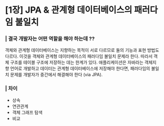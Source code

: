 # [1장] JPA & 관계형 데이터베이스의 패러다임 불일치



### | 결국 개발자는 어떤 역할을 해야 하는데 ??

객체와 관계형 데이터베이스는 지향하는 목적이 서로 다르므로 둘의 기능과 표현 방법도 다르다. 이것을 객체와 관계형 데이터베이스의 패러다임 불일치 문제라 한다. 따라서 객체 구조를 테이블 구조에 저장하는 데는 한계가 있다. 애플리케이션은 자바라는 객체지향 언어로 개발하고 데이터는 관계형 데이터베이스에 저장해야 한다면, 패러다임의 불일치 문제를 개발자가 중간에서 해결해야 한다 (via JPA).

### | 차이 

- 상속 
- 연관관계 
- 객체 그래프 탐색 
- 비교






